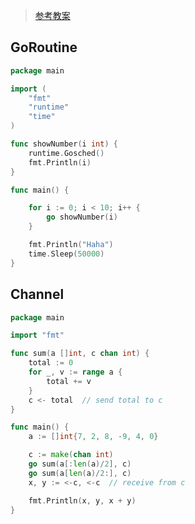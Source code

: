 > [参考教案](https://github.com/astaxie/build-web-application-with-golang/blob/master/zh/SUMMARY.md)

## GoRoutine

```go
package main

import (
	"fmt"
	"runtime"
	"time"
)

func showNumber(i int) {
	runtime.Gosched()
	fmt.Println(i)
}

func main() {

	for i := 0; i < 10; i++ {
		go showNumber(i)
	}

	fmt.Println("Haha")
	time.Sleep(50000)
}
```

## Channel

```go
package main

import "fmt"

func sum(a []int, c chan int) {
	total := 0
	for _, v := range a {
		total += v
	}
	c <- total  // send total to c
}

func main() {
	a := []int{7, 2, 8, -9, 4, 0}

	c := make(chan int)
	go sum(a[:len(a)/2], c)
	go sum(a[len(a)/2:], c)
	x, y := <-c, <-c  // receive from c

	fmt.Println(x, y, x + y)
}
```

